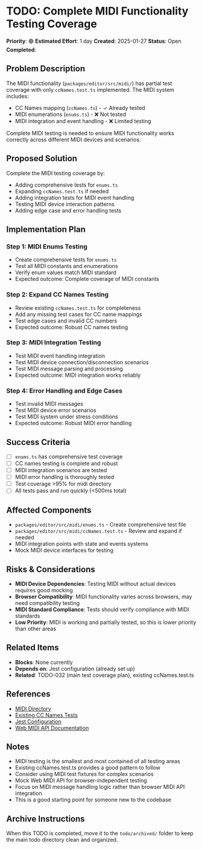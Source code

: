 # TODO: Complete MIDI Functionality Testing Coverage

**Priority**: 🟢
**Estimated Effort**: 1 day
**Created**: 2025-01-27
**Status**: Open
**Completed**: 

## Problem Description

The MIDI functionality (`packages/editor/src/midi/`) has partial test coverage with only `ccNames.test.ts` implemented. The MIDI system includes:

- CC Names mapping (`ccNames.ts`) - ✓ Already tested
- MIDI enumerations (`enums.ts`) - ❌ Not tested
- MIDI integration and event handling - ❌ Limited testing

Complete MIDI testing is needed to ensure MIDI functionality works correctly across different MIDI devices and scenarios.

## Proposed Solution

Complete the MIDI testing coverage by:
- Adding comprehensive tests for `enums.ts`
- Expanding `ccNames.test.ts` if needed
- Adding integration tests for MIDI event handling
- Testing MIDI device interaction patterns
- Adding edge case and error handling tests

## Implementation Plan

### Step 1: MIDI Enums Testing
- Create comprehensive tests for `enums.ts`
- Test all MIDI constants and enumerations
- Verify enum values match MIDI standard
- Expected outcome: Complete coverage of MIDI constants

### Step 2: Expand CC Names Testing
- Review existing `ccNames.test.ts` for completeness
- Add any missing test cases for CC name mappings
- Test edge cases and invalid CC numbers
- Expected outcome: Robust CC names testing

### Step 3: MIDI Integration Testing
- Test MIDI event handling integration
- Test MIDI device connection/disconnection scenarios
- Test MIDI message parsing and processing
- Expected outcome: MIDI integration works reliably

### Step 4: Error Handling and Edge Cases
- Test invalid MIDI messages
- Test MIDI device error scenarios
- Test MIDI system under stress conditions
- Expected outcome: Robust MIDI error handling

## Success Criteria

- [ ] `enums.ts` has comprehensive test coverage
- [ ] CC names testing is complete and robust
- [ ] MIDI integration scenarios are tested
- [ ] MIDI error handling is thoroughly tested
- [ ] Test coverage >95% for midi directory
- [ ] All tests pass and run quickly (<500ms total)

## Affected Components

- `packages/editor/src/midi/enums.ts` - Create comprehensive test file
- `packages/editor/src/midi/ccNames.test.ts` - Review and expand if needed
- MIDI integration points with state and events systems
- Mock MIDI device interfaces for testing

## Risks & Considerations

- **MIDI Device Dependencies**: Testing MIDI without actual devices requires good mocking
- **Browser Compatibility**: MIDI functionality varies across browsers, may need compatibility testing
- **MIDI Standard Compliance**: Tests should verify compliance with MIDI standards
- **Low Priority**: MIDI is working and partially tested, so this is lower priority than other areas

## Related Items

- **Blocks**: None currently
- **Depends on**: Jest configuration (already set up)
- **Related**: TODO-032 (main test coverage plan), existing ccNames.test.ts

## References

- [MIDI Directory](packages/editor/src/midi/)
- [Existing CC Names Tests](packages/editor/src/midi/ccNames.test.ts)
- [Jest Configuration](packages/editor/jest.config.js)
- [Web MIDI API Documentation](https://developer.mozilla.org/en-US/docs/Web/API/Web_MIDI_API)

## Notes

- MIDI testing is the smallest and most contained of all testing areas
- Existing ccNames.test.ts provides a good pattern to follow
- Consider using MIDI test fixtures for complex scenarios
- Mock Web MIDI API for browser-independent testing
- Focus on MIDI message handling logic rather than browser MIDI API integration
- This is a good starting point for someone new to the codebase

## Archive Instructions

When this TODO is completed, move it to the `todo/archived/` folder to keep the main todo directory clean and organized.